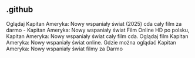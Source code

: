 ## .github

Oglądaj Kapitan Ameryka: Nowy wspaniały świat (2025) cda cały film za darmo - Kapitan Ameryka: Nowy wspaniały świat Film Online HD po polsku, Kapitan Ameryka: Nowy wspaniały świat caly film cda. Oglądaj film Kapitan Ameryka: Nowy wspaniały świat online. Gdzie można oglądać Kapitan Ameryka: Nowy wspaniały świat filmy za Darmo

